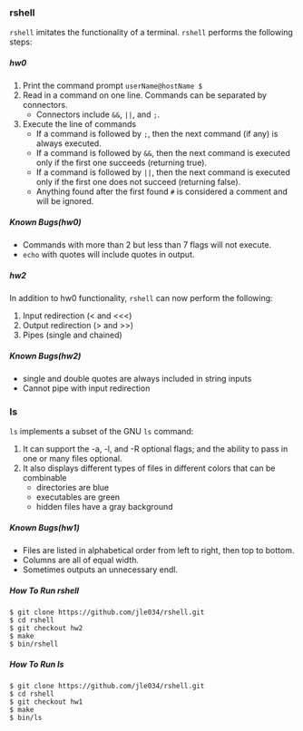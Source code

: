 ### rshell
`rshell` imitates the functionality of a terminal. `rshell` performs the following steps:

##### hw0

1. Print the command prompt `userName@hostName $` 
2. Read in a command on one line. Commands can be separated by connectors.
	- Connectors include `&&`, `||`, and `;`.
3. Execute the line of commands
	- If a command is followed by `;`, then the next command (if any) is always executed.
	- If a command is followed by `&&`, then the next command is executed only if the first one succeeds (returning true).
	- If a command is followed by `||`, then the next command is executed only if the first one does not succeed (returning false).
	- Anything found after the first found `#` is considered a comment and will be ignored. 

##### Known Bugs(hw0)

- Commands with more than 2 but less than 7 flags will not execute.
- `echo` with quotes will include quotes in output.

##### hw2

In addition to hw0 functionality, `rshell` can now perform the following:

1. Input redirection (< and <<<)
2. Output redirection (> and >>)
3. Pipes (single and chained)

##### Known Bugs(hw2)

- single and double quotes are always included in string inputs	
- Cannot pipe with input redirection


### ls
`ls` implements a subset of the GNU `ls` command: 

1. It can support the -a, -l, and -R optional flags; and the ability to pass in one or many files optional. 
2. It also displays different types of files in different colors that can be combinable
	- directories are blue
	- executables are green
	- hidden files have a gray background

##### Known Bugs(hw1)
- Files are listed in alphabetical order from left to right, then top to bottom.
- Columns are all of equal width.	
- Sometimes outputs an unnecessary endl.

##### How To Run rshell
```
$ git clone https://github.com/jle034/rshell.git
$ cd rshell
$ git checkout hw2
$ make
$ bin/rshell
```

##### How To Run ls
```
$ git clone https://github.com/jle034/rshell.git
$ cd rshell
$ git checkout hw1
$ make
$ bin/ls
```

